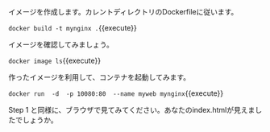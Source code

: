 イメージを作成します。カレントディレクトリのDockerfileに従います。

`docker build -t mynginx .`{{execute}}

イメージを確認してみましょう。

`docker image ls`{{execute}}

作ったイメージを利用して、コンテナを起動してみます。

`docker run  -d  -p 10080:80  --name myweb mynginx`{{execute}}

Step 1 と同様に、ブラウザで見てみてください。あなたのindex.htmlが見えましたでしょうか。
